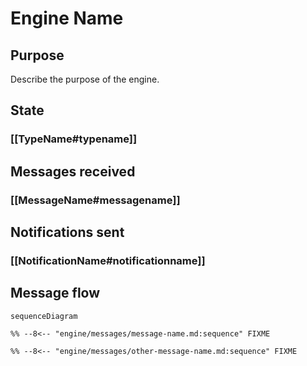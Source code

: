 <div class="engine" markdown>


# Engine Name

## Purpose

<!-- --8<-- [start:purpose] -->
Describe the purpose of the engine.
<!-- --8<-- [end:purpose] -->

## State

<!-- List of types that are part of the state maintained by the engine. Optional -->

### [[TypeName#typename]]

<!-- --8<-- "engine/types/type-name.md:purpose" FIXME -->

<!-- --8<-- "engine/types/type-name.md:type" FIXME -->

## Messages received

<!-- List of messages received by the engine -->

### [[MessageName#messagename]]

<!-- --8<-- "engine/messages/message-name.md:purpose" FIXME -->

<!-- --8<-- "engine/messages/message-name.md:type" FIXME -->

## Notifications sent

<!-- List of notifications sent by the engine. Optional -->

### [[NotificationName#notificationname]]

<!-- --8<-- "engine/notifications/notification-name.md:purpose" FIXME -->

<!-- --8<-- "engine/notifications/notification-name.md:typee" FIXME -->

## Message flow

<!-- Sequence diagram for the engine with all messages -->

<!-- --8<-- [start:messages] -->
```mermaid
sequenceDiagram

%% --8<-- "engine/messages/message-name.md:sequence" FIXME

%% --8<-- "engine/messages/other-message-name.md:sequence" FIXME
```
<!-- --8<-- [end:messages] -->

</div>
